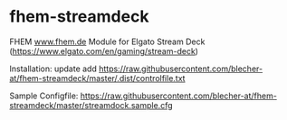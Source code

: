 # fhem-streamdeck
FHEM www.fhem.de Module for Elgato Stream Deck (https://www.elgato.com/en/gaming/stream-deck)

Installation: 
    update add https://raw.githubusercontent.com/blecher-at/fhem-streamdeck/master/.dist/controlfile.txt

Sample Configfile: https://raw.githubusercontent.com/blecher-at/fhem-streamdeck/master/streamdock.sample.cfg
